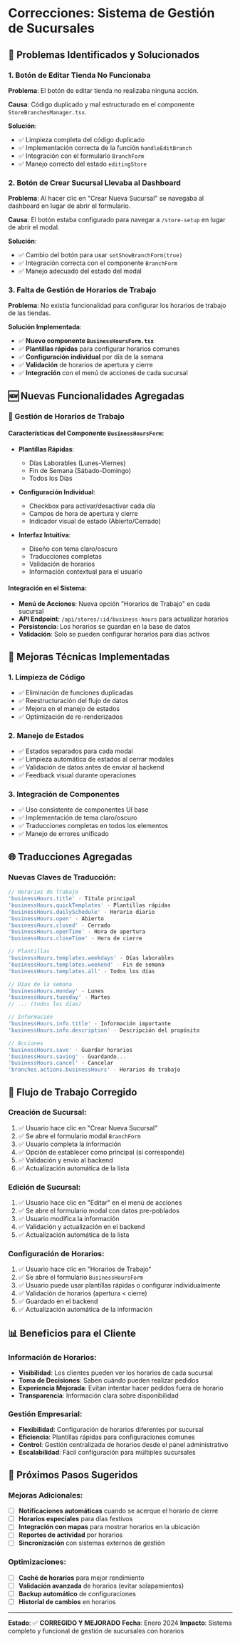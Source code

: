 # Correcciones: Sistema de Gestión de Sucursales

## 🐛 Problemas Identificados y Solucionados

### 1. **Botón de Editar Tienda No Funcionaba**
**Problema**: El botón de editar tienda no realizaba ninguna acción.

**Causa**: Código duplicado y mal estructurado en el componente `StoreBranchesManager.tsx`.

**Solución**:
- ✅ Limpieza completa del código duplicado
- ✅ Implementación correcta de la función `handleEditBranch`
- ✅ Integración con el formulario `BranchForm`
- ✅ Manejo correcto del estado `editingStore`

### 2. **Botón de Crear Sucursal Llevaba al Dashboard**
**Problema**: Al hacer clic en "Crear Nueva Sucursal" se navegaba al dashboard en lugar de abrir el formulario.

**Causa**: El botón estaba configurado para navegar a `/store-setup` en lugar de abrir el modal.

**Solución**:
- ✅ Cambio del botón para usar `setShowBranchForm(true)`
- ✅ Integración correcta con el componente `BranchForm`
- ✅ Manejo adecuado del estado del modal

### 3. **Falta de Gestión de Horarios de Trabajo**
**Problema**: No existía funcionalidad para configurar los horarios de trabajo de las tiendas.

**Solución Implementada**:
- ✅ **Nuevo componente `BusinessHoursForm.tsx`**
- ✅ **Plantillas rápidas** para configurar horarios comunes
- ✅ **Configuración individual** por día de la semana
- ✅ **Validación** de horarios de apertura y cierre
- ✅ **Integración** con el menú de acciones de cada sucursal

## 🆕 Nuevas Funcionalidades Agregadas

### 📅 Gestión de Horarios de Trabajo

#### Características del Componente `BusinessHoursForm`:
- **Plantillas Rápidas**:
  - Días Laborables (Lunes-Viernes)
  - Fin de Semana (Sábado-Domingo)
  - Todos los Días

- **Configuración Individual**:
  - Checkbox para activar/desactivar cada día
  - Campos de hora de apertura y cierre
  - Indicador visual de estado (Abierto/Cerrado)

- **Interfaz Intuitiva**:
  - Diseño con tema claro/oscuro
  - Traducciones completas
  - Validación de horarios
  - Información contextual para el usuario

#### Integración en el Sistema:
- **Menú de Acciones**: Nueva opción "Horarios de Trabajo" en cada sucursal
- **API Endpoint**: `/api/stores/:id/business-hours` para actualizar horarios
- **Persistencia**: Los horarios se guardan en la base de datos
- **Validación**: Solo se pueden configurar horarios para días activos

## 🔧 Mejoras Técnicas Implementadas

### 1. **Limpieza de Código**
- ✅ Eliminación de funciones duplicadas
- ✅ Reestructuración del flujo de datos
- ✅ Mejora en el manejo de estados
- ✅ Optimización de re-renderizados

### 2. **Manejo de Estados**
- ✅ Estados separados para cada modal
- ✅ Limpieza automática de estados al cerrar modales
- ✅ Validación de datos antes de enviar al backend
- ✅ Feedback visual durante operaciones

### 3. **Integración de Componentes**
- ✅ Uso consistente de componentes UI base
- ✅ Implementación de tema claro/oscuro
- ✅ Traducciones completas en todos los elementos
- ✅ Manejo de errores unificado

## 🌐 Traducciones Agregadas

### Nuevas Claves de Traducción:
```typescript
// Horarios de Trabajo
'businessHours.title' - Título principal
'businessHours.quickTemplates' - Plantillas rápidas
'businessHours.dailySchedule' - Horario diario
'businessHours.open' - Abierto
'businessHours.closed' - Cerrado
'businessHours.openTime' - Hora de apertura
'businessHours.closeTime' - Hora de cierre

// Plantillas
'businessHours.templates.weekdays' - Días laborables
'businessHours.templates.weekend' - Fin de semana
'businessHours.templates.all' - Todos los días

// Días de la semana
'businessHours.monday' - Lunes
'businessHours.tuesday' - Martes
// ... (todos los días)

// Información
'businessHours.info.title' - Información importante
'businessHours.info.description' - Descripción del propósito

// Acciones
'businessHours.save' - Guardar horarios
'businessHours.saving' - Guardando...
'businessHours.cancel' - Cancelar
'branches.actions.businessHours' - Horarios de trabajo
```

## 🎯 Flujo de Trabajo Corregido

### Creación de Sucursal:
1. ✅ Usuario hace clic en "Crear Nueva Sucursal"
2. ✅ Se abre el formulario modal `BranchForm`
3. ✅ Usuario completa la información
4. ✅ Opción de establecer como principal (si corresponde)
5. ✅ Validación y envío al backend
6. ✅ Actualización automática de la lista

### Edición de Sucursal:
1. ✅ Usuario hace clic en "Editar" en el menú de acciones
2. ✅ Se abre el formulario modal con datos pre-poblados
3. ✅ Usuario modifica la información
4. ✅ Validación y actualización en el backend
5. ✅ Actualización automática de la lista

### Configuración de Horarios:
1. ✅ Usuario hace clic en "Horarios de Trabajo"
2. ✅ Se abre el formulario `BusinessHoursForm`
3. ✅ Usuario puede usar plantillas rápidas o configurar individualmente
4. ✅ Validación de horarios (apertura < cierre)
5. ✅ Guardado en el backend
6. ✅ Actualización automática de la información

## 📊 Beneficios para el Cliente

### Información de Horarios:
- **Visibilidad**: Los clientes pueden ver los horarios de cada sucursal
- **Toma de Decisiones**: Saben cuándo pueden realizar pedidos
- **Experiencia Mejorada**: Evitan intentar hacer pedidos fuera de horario
- **Transparencia**: Información clara sobre disponibilidad

### Gestión Empresarial:
- **Flexibilidad**: Configuración de horarios diferentes por sucursal
- **Eficiencia**: Plantillas rápidas para configuraciones comunes
- **Control**: Gestión centralizada de horarios desde el panel administrativo
- **Escalabilidad**: Fácil configuración para múltiples sucursales

## 🚀 Próximos Pasos Sugeridos

### Mejoras Adicionales:
- [ ] **Notificaciones automáticas** cuando se acerque el horario de cierre
- [ ] **Horarios especiales** para días festivos
- [ ] **Integración con mapas** para mostrar horarios en la ubicación
- [ ] **Reportes de actividad** por horarios
- [ ] **Sincronización** con sistemas externos de gestión

### Optimizaciones:
- [ ] **Caché de horarios** para mejor rendimiento
- [ ] **Validación avanzada** de horarios (evitar solapamientos)
- [ ] **Backup automático** de configuraciones
- [ ] **Historial de cambios** en horarios

---

**Estado**: ✅ **CORREGIDO Y MEJORADO**
**Fecha**: Enero 2024
**Impacto**: Sistema completo y funcional de gestión de sucursales con horarios
